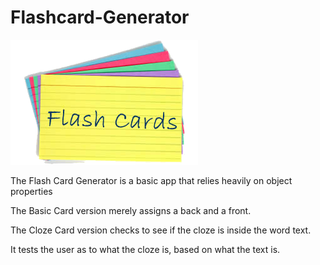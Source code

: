 # Flashcard-Generator

![img](./flashcards.png)

The Flash Card Generator is a basic app that relies heavily on object properties

The Basic Card version merely assigns a back and a front.

The Cloze Card version checks to see if the cloze is inside the word text.

It tests the user as to what the cloze is, based on what the text is.

